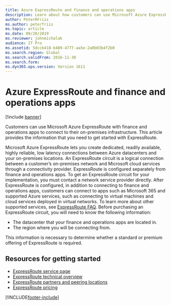 ```yaml
---
title: Azure ExpressRoute and finance and operations apps
description: Learn about how customers can use Microsoft Azure ExpressRoute to connect to their on-premises infrastructure.
author: PeterRFriis
ms.author: peterfriis
ms.topic: article
ms.date: 09/20/2019
ms.reviewer: johnmichalak
audience: IT Pro
ms.assetid: 5dccb418-b489-4777-aa5e-2a0b03b4f2b0
ms.search.region: Global
ms.search.validFrom: 2016-11-30
ms.search.form: 
ms.dyn365.ops.version: Version 1611
---
```


# Azure ExpressRoute and finance and operations apps

[!include [banner](../includes/banner.md)]

Customers can use Microsoft Azure ExpressRoute with finance and operations apps to connect to their on-premises infrastructure. This article provides the information that you need to get started with ExpressRoute.

Microsoft Azure ExpressRoute lets you create dedicated, readily available, highly reliable, low latency connections between Azure datacenters and your on-premises locations. An ExpressRoute circuit is a logical connection between a customer’s on-premises network and Microsoft cloud services through a connectivity provider. ExpressRoute is configured separately from finance and operations apps. To get an ExpressRoute circuit for your implementation, you must contact a network service provider directly. After ExpressRoute is configured, in addition to connecting to finance and operations apps, customers can connect to apps such as Microsoft 365 and supported Azure services, such as connecting to virtual machines and cloud services deployed in virtual networks. To learn more about other supported services, see [ExpressRoute FAQ](/azure/expressroute/expressroute-faqs). Before purchasing an ExpressRoute circuit, you will need to know the following information:

- The datacenter that your finance and operations apps are located in.
- The region where you will be connecting from.

This information is necessary to determine whether a standard or premium offering of ExpressRoute is required.

## Resources for getting started

- [ExpressRoute service page](https://azure.microsoft.com/services/expressroute/)
- [ExpressRoute technical overview](/azure/expressroute/expressroute-introduction)
- [ExpressRoute partners and peering locations](/azure/expressroute/expressroute-locations)
- [ExpressRoute pricing](https://azure.microsoft.com/pricing/details/expressroute/)


[!INCLUDE[footer-include](../../../includes/footer-banner.md)]

